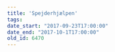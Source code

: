 ```yaml
---
title: 'Spejderhjælpen'
tags:
date_start: "2017-09-23T17:00:00"
date_end: "2017-10-1T17:00:00"
old_id: 6470
---
```

